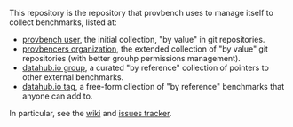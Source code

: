 This repository is the repository that provbench uses to manage itself to collect benchmarks, listed at:

* [provbench user](https://github.com/provbench?tab=repositories), the initial collection, "by value" in git repositories.
* [provbencers organization](https://github.com/provbenchers), the extended collection of "by value" git repositories (with better grouhp permissions management).
* [datahub.io group](http://datahub.io/organization/provbench), a curated "by reference" collection of pointers to other external benchmarks.
* [datahub.io tag](http://datahub.io/dataset?tags=provbench), a free-form cllection of "by reference" benchmarks that anyone can add to.

In particular, see the [wiki](https://github.com/provbench/meta/wiki) and [issues tracker](https://github.com/provbench/meta/issues).

